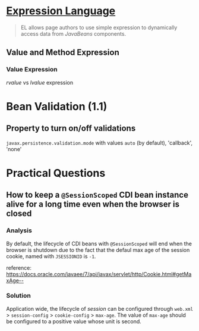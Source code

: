 # [Expression Language](https://docs.oracle.com/javaee/7/tutorial/jsf-el.htm)
> EL allows page authors to use simple expression to dynamically access data from *JavaBeans* components.
## Value and Method Expression
### Value Expression
*rvalue* vs *lvalue* expression

# Bean Validation (1.1)
## Property to turn on/off validations
`javax.persistence.validation.mode` with values `auto` (by default), 'callback', 'none'

# Practical Questions
## How to keep a `@SessionScoped` CDI bean instance alive for a long time even when the browser is closed
### Analysis
By default, the lifecycle of CDI beans with `@SessionScoped` will end when the browser is shutdown due to the fact that the defaul max age of the session cookie, named with `JSESSIONID` is `-1`.

reference: https://docs.oracle.com/javaee/7/api/javax/servlet/http/Cookie.html#getMaxAge--

### Solution
Application wide, the lifecycle of *session* can be configured through `web.xml` > `session-config` > `cookie-config` > `max-age`. The value of `max-age` should be configured to a positive value whose unit is second.

